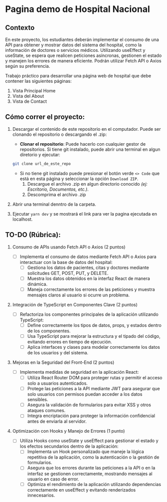 # Pagina demo de Hospital Nacional

## Contexto

En este proyecto, los estudiantes deberán implementar el consumo de una API para obtener y mostrar datos del sistema del hospital, como la información de doctores o servicios médicos.
Utilizando useEffect y useState, se espera que realicen peticiones asíncronas, gestionen el estado y manejen los errores de manera eficiente. Podrán utilizar Fetch API o Axios según su preferencia.

Trabajo práctico para desarrollar una página web de hospital que debe contener las siguientes páginas:

1. Vista Principal Home
2. Vista del About
3. Vista de Contact

## Cómo correr el proyecto:

1. Descargar el contenido de este repositorio en el computador. Puede ser clonando el repositorio o descargando el .zip:

   - **Clonar el repositorio**: Puede hacerlo con cualquier gestor de repositorios. Si tiene git instalado, puede abrir una terminal en algun diretorio y ejecutar:

   ```bash
   git clone url_de_este_repo
   ```

   - Si no tiene git instalado puede presionar el botón verde `<> Code` que está en esta página y seleccionar la opción `Download ZIP`.
     1. Descargue el archivo .zip en algun directorio conocido _(ej: Escritorio, Documentos, etc.)_.
     2. Descomprima el archivo .zip

2. Abrir una terminal denntro de la carpeta.
3. Ejecutar `yarn dev` y se mostrará el link para ver la pagina ejecutada en localhost.

## TO-DO (Rúbrica):

1. Consumo de APIs usando Fetch API o Axios (2 puntos)

   - [ ] Implementa el consumo de datos mediante Fetch API o Axios para interactuar con la base de datos del hospital:
     - [ ] Gestiona los datos de pacientes, citas y doctores mediante solicitudes GET, POST, PUT, y DELETE.
     - [ ] Muestra los datos obtenidos en la interfaz React de manera dinámica.
     - [ ] Maneja correctamente los errores de las peticiones y muestra mensajes claros al usuario si ocurre un problema.

2. Integración de TypeScript en Componentes Clave (2 puntos)

   - [ ] Refactoriza los componentes principales de la aplicación utilizando TypeScript:
     - [ ] Define correctamente los tipos de datos, props, y estados dentro de los componentes.
     - [ ] Usa TypeScript para mejorar la estructura y el tipado del código, evitando errores en tiempo de ejecución.
     - [ ] Aplica interfaces y clases para modelar correctamente los datos de los usuarios y del sistema.

3. Mejoras en la Seguridad del Front-End (2 puntos)

   - [ ] Implementa medidas de seguridad en la aplicación React:
     - [ ] Utiliza React Router DOM para proteger rutas y permitir el acceso solo a usuarios autenticados.
     - [ ] Protege las peticiones a la API mediante JWT para asegurar que solo usuarios con permisos puedan acceder a los datos sensibles.
     - [ ] Asegura la validación de formularios para evitar XSS y otros ataques comunes.
     - [ ] Integra encriptación para proteger la información confidencial antes de enviarla al servidor.

4. Optimización con Hooks y Manejo de Errores (1 punto)
   - [ ] Utiliza Hooks como useState y useEffect para gestionar el estado y los efectos secundarios dentro de la aplicación:
     - [ ] Implementa un Hook personalizado que maneje la lógica repetitiva de la aplicación, como la autenticación o la gestión de formularios.
     - [ ] Asegura que los errores durante las peticiones a la API o en la interfaz se gestionen correctamente, mostrando mensajes al usuario en caso de error.
     - [ ] Optimiza el rendimiento de la aplicación utilizando dependencias correctamente en useEffect y evitando renderizados innecesarios.

